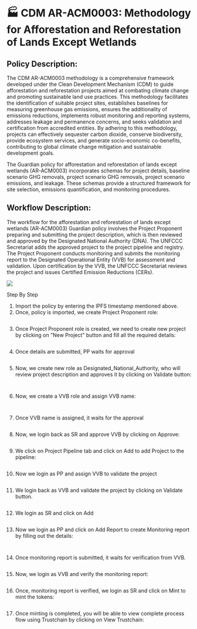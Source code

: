 # 🏭 CDM AR-ACM0003: Methodology for Afforestation and Reforestation of Lands Except Wetlands

## Policy Description:

The CDM AR-ACM0003 methodology is a comprehensive framework developed under the Clean Development Mechanism (CDM) to guide afforestation and reforestation projects aimed at combating climate change and promoting sustainable land use practices. This methodology facilitates the identification of suitable project sites, establishes baselines for measuring greenhouse gas emissions, ensures the additionality of emissions reductions, implements robust monitoring and reporting systems, addresses leakage and permanence concerns, and seeks validation and certification from accredited entities. By adhering to this methodology, projects can effectively sequester carbon dioxide, conserve biodiversity, provide ecosystem services, and generate socio-economic co-benefits, contributing to global climate change mitigation and sustainable development goals.

The Guardian policy for afforestation and reforestation of lands except wetlands (AR-ACM0003) incorporates schemas for project details, baseline scenario GHG removals, project scenario GHG removals, project scenario emissions, and leakage. These schemas provide a structured framework for site selection, emissions quantification, and monitoring procedures.

## Workflow Description:

The workflow for the afforestation and reforestation of lands except wetlands (AR-ACM0003) Guardian policy involves the Project Proponent preparing and submitting the project description, which is then reviewed and approved by the Designated National Authority (DNA). The UNFCCC Secretariat adds the approved project to the project pipeline and registry. The Project Proponent conducts monitoring and submits the monitoring report to the Designated Operational Entity (VVB) for assessment and validation. Upon certification by the VVB, the UNFCCC Secretariat reviews the project and issues Certified Emission Reductions (CERs).

![](<../../../.gitbook/assets/0 (9).png>)

Step By Step

1. Import the policy by entering the IPFS timestamp mentioned above.
2. Once, policy is imported, we create Project Proponent role:

<figure><img src="../../../.gitbook/assets/image (377).png" alt=""><figcaption></figcaption></figure>

3. Once Project Proponent role is created, we need to create new project by clicking on "New Project" button and fill all the required details:

<figure><img src="../../../.gitbook/assets/image (378).png" alt=""><figcaption></figcaption></figure>

4. Once details are submitted, PP waits for approval

<figure><img src="../../../.gitbook/assets/image (379).png" alt=""><figcaption></figcaption></figure>

5. Now, we create new role as Designated\_National\_Authority, who will review project description and approves it by clicking on Validate button:

<figure><img src="../../../.gitbook/assets/image (380).png" alt=""><figcaption></figcaption></figure>

<figure><img src="../../../.gitbook/assets/image (382).png" alt=""><figcaption></figcaption></figure>

6. Now, we create a VVB role and assign VVB name:

<figure><img src="../../../.gitbook/assets/image (383).png" alt=""><figcaption></figcaption></figure>

<figure><img src="../../../.gitbook/assets/image (384).png" alt=""><figcaption></figcaption></figure>

7. Once VVB name is assigned, it waits for the approval

<figure><img src="../../../.gitbook/assets/image (385).png" alt=""><figcaption></figcaption></figure>

8. Now, we login back as SR and approve VVB by clicking on Approve:

<figure><img src="../../../.gitbook/assets/image (386).png" alt=""><figcaption></figcaption></figure>

9. We click on Project Pipeline tab and click on Add to add Project to the pipeline:

<figure><img src="../../../.gitbook/assets/image (387).png" alt=""><figcaption></figcaption></figure>

10. Now we login as PP and assign VVB to validate the project

<figure><img src="../../../.gitbook/assets/image (388).png" alt=""><figcaption></figcaption></figure>

11. We login back as VVB and validate the project by clicking on Validate button.

<figure><img src="../../../.gitbook/assets/image (389).png" alt=""><figcaption></figcaption></figure>

12. &#x20;We login as SR and click on Add

<figure><img src="../../../.gitbook/assets/image (390).png" alt=""><figcaption></figcaption></figure>

13. Now we login as PP and click on Add Report to create Monitoring report by filling out the details:

<figure><img src="../../../.gitbook/assets/image (391).png" alt=""><figcaption></figcaption></figure>

<figure><img src="../../../.gitbook/assets/image (392).png" alt=""><figcaption></figcaption></figure>

14. &#x20;Once monitoring report is submitted, it waits for verification from VVB.

<figure><img src="../../../.gitbook/assets/image (393).png" alt=""><figcaption></figcaption></figure>

15. Now, we login as VVB and verify the monitoring report:

<figure><img src="../../../.gitbook/assets/image (394).png" alt=""><figcaption></figcaption></figure>

16. Once, monitoring report is verified, we login as SR and click on Mint to mint the tokens:

<figure><img src="../../../.gitbook/assets/image (395).png" alt=""><figcaption></figcaption></figure>

17. Once minting is completed, you will be able to view complete process flow using Trustchain by clicking on View Trustchain:

<figure><img src="../../../.gitbook/assets/image (396).png" alt=""><figcaption></figcaption></figure>

<figure><img src="../../../.gitbook/assets/image (397).png" alt=""><figcaption></figcaption></figure>
